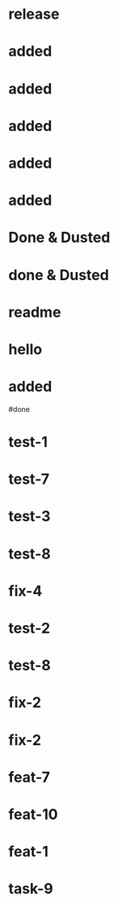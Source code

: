 # release

# added

# added

# added

# added

# added

# Done & Dusted

# done & Dusted

# readme

# hello

# added

#done

# test-1

# test-7

# test-3

# test-8

# fix-4

# test-2

# test-8

# fix-2

# fix-2

# feat-7

# feat-10

# feat-1

# task-9
